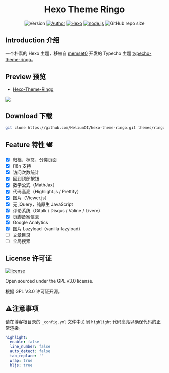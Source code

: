 <h1 align="center">Hexo Theme Ringo</h1>

<p align="center">
<img alt="Version" src="https://img.shields.io/github/v/release/HeliumOI/hexo-theme-ringo?color=%235755d9&include_prereleases&label=version&style=flat-square">
<a href="https://sophonci117.me" target="_blank"><img alt="Author" src="https://img.shields.io/badge/Author-HeliumOI-b68469.svg?style=flat-square"/></a>
<a href="https://hexo.io" target="_blank"><img alt="Hexo" src="https://img.shields.io/badge/hexo-4.0+-0e83cd.svg?style=flat-square"/></a>
<a href="https://nodejs.org/" target="_blank"><img alt="node.js" src="https://img.shields.io/badge/node.js-10%2B-43853d.svg?style=flat-square"/></a>
<img alt="GitHub repo size" src="https://img.shields.io/github/repo-size/HeliumOI/hexo-theme-ringo?style=flat-square">
</p>

## Introduction 介绍

一个朴素的 Hexo 主题，移植自 [memset0](https://github.com/memset0) 开发的 Typecho 主题 [typecho-theme-ringo](https://github.com/memset0/typecho-theme-ringo)。

## Preview 预览

- [Hexo-Theme-Ringo](https://ringo.sophonci117.me/)

![](https://cdn.jsdelivr.net/gh/HeliumOI/imghost@latest/ringo-demo.png)

## Download 下载

```bash
git clone https://github.com/HeliumOI/hexo-theme-ringo.git themes/ringo
```

## Feature 特性 🕊️

- [x] 归档、标签、分类页面
- [x] i18n 支持
- [x] 访问次数统计
- [x] 回到顶部按钮
- [x] 数学公式（MathJax）
- [x] 代码高亮（Highlight.js / Prettify）
- [x] 图片（Viewer.js）
- [x] 无 jQuery，纯原生 JavaScript
- [x] 评论系统（Gitalk / Disqus / Valine / Livere）
- [x] 页脚备案信息
- [x] Google Analytics
- [x] 图片 Lazyload（vanilla-lazyload）
- [ ] 文章目录
- [ ] 全局搜索

## License 许可证

[![license](https://img.shields.io/github/license/HeliumOI/hexo-theme-ringo.svg?style=flat-square)](https://github.com/HeliumOI/hexo-theme-ringo/blob/master/LICENSE)

Open sourced under the GPL v3.0 license.

根据 GPL V3.0 许可证开源。

## ⚠️注意事项

请在博客根目录的 `_config.yml` 文件中关闭 `highlight` 代码高亮以确保代码的正常渲染。

```yaml
highlight:
  enable: false
  line_number: false
  auto_detect: false
  tab_replace: ''
  wrap: true
  hljs: true
```